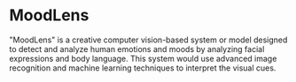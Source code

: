# MoodLens
"MoodLens" is a creative computer vision-based system or model designed to detect and analyze human emotions and moods by analyzing facial expressions and body language. This system would use advanced image recognition and machine learning techniques to interpret the visual cues.
